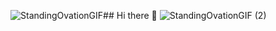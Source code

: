 ![StandingOvationGIF](https://github.com/user-attachments/assets/0927f89e-676b-47e7-a36a-3f63757ad535)## Hi there 👋 ![StandingOvationGIF (2)](https://github.com/user-attachments/assets/daa0168b-69c8-464a-ad3c-d7e5aa4c1c34)


<!--
**LeeGJin/LeeGJin** is a ✨ _special_ ✨ repository because its `README.md` (this file) appears on your GitHub profile.

Here are some ideas to get you started:

- 🔭 I’m currently working on ...
- 🌱 I’m currently learning ...
- 👯 I’m looking to collaborate on ...
- 🤔 I’m looking for help with ...
- 💬 Ask me about ...
- 📫 How to reach me: ...
- 😄 Pronouns: ...
- ⚡ Fun fact: ...
-->
